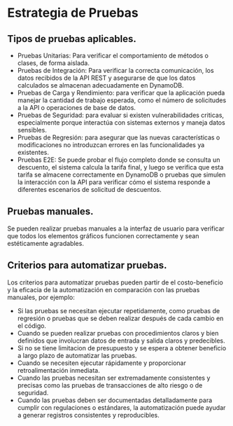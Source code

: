 # Estrategia de Pruebas

## Tipos de pruebas aplicables.

- Pruebas Unitarias: Para verificar el comportamiento de métodos o clases, de forma aislada.
- Pruebas de Integración: Para verificar la correcta comunicación, los datos recibidos de la API REST y asegurarse de que los datos calculados se almacenan adecuadamente en DynamoDB.
- Pruebas de Carga y Rendimiento: para verificar que la aplicación pueda manejar la cantidad de trabajo esperada, como el número de solicitudes a la API o operaciones de base de datos.
- Pruebas de Seguridad: para evaluar si existen vulnerabilidades criticas, especialmente porque interactúa con sistemas externos y maneja datos sensibles.
- Pruebas de Regresión: para asegurar que las nuevas características o modificaciones no introduzcan errores en las funcionalidades ya existentes.
- Pruebas E2E: Se puede probar el flujo completo donde se consulta un descuento, el sistema calcula la tarifa final, y luego se verifica que esta tarifa se almacene correctamente en DynamoDB o pruebas que simulen la interacción con la API para verificar cómo el sistema responde a diferentes escenarios de solicitud de descuentos.


## Pruebas manuales.
Se pueden realizar pruebas manuales a la interfaz de usuario para verificar que todos los elementos gráficos funcionen correctamente y sean estéticamente agradables.

## Criterios para automatizar pruebas.

Los criterios para automatizar pruebas pueden partir de el costo-beneficio y la eficacia de la automatización en comparación con las pruebas manuales, por ejemplo:

- Si las pruebas se necesitan ejecutar repetidamente, como pruebas de regresión o pruebas que se deben realizar después de cada cambio en el código.
-  Cuando se pueden realizar pruebas con procedimientos claros y bien definidos que involucran datos de entrada y salida claros y predecibles.
-  Si no se tiene limitacion de presupuesto y se espera a obtener beneficio a largo plazo de automatizar las pruebas.
-  Cuando se necesiten ejecutar rápidamente y proporcionar retroalimentación inmediata.
-  Cuando las pruebas necesitan ser extremadamente consistentes y precisas como las pruebas de transacciones de alto riesgo o de seguridad.
-  Cuando las pruebas deben ser documentadas detalladamente para cumplir con regulaciones o estándares, la automatización puede ayudar a generar registros consistentes y reproducibles.


  










